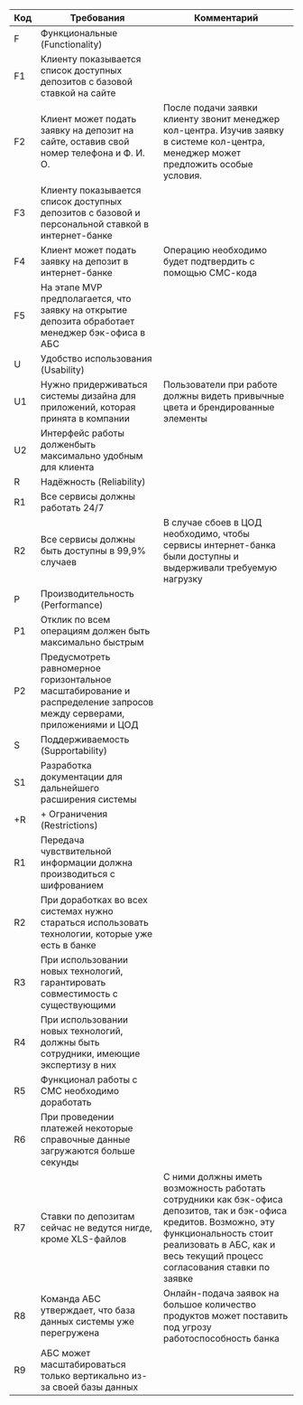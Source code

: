 | Код | Требования                                                                                                            | Комментарий                                                                                                                                                                                                             |
|-----|-----------------------------------------------------------------------------------------------------------------------|-------------------------------------------------------------------------------------------------------------------------------------------------------------------------------------------------------------------------|
| F   | Функциональные (Functionality)                                                                                        |                                                                                                                                                                                                                         |
| F1  | Клиенту показывается список доступных депозитов с базовой ставкой на сайте                                            |                                                                                                                                                                                                                         |
| F2  | Клиент может подать заявку на депозит на сайте, оставив свой номер телефона и Ф. И. О.                                | После подачи заявки клиенту звонит менеджер кол-центра. Изучив заявку в системе кол-центра, менеджер может предложить особые условия.                                                                                   |
| F3  | Клиенту показывается список доступных депозитов с базовой и персональной ставкой в интернет-банке                     |                                                                                                                                                                                                                         |
| F4  | Клиент может подать заявку на депозит в интернет-банке                                                                | Операцию необходимо будет подтвердить с помощью СМС-кода                                                                                                                                                                |
| F5  | На этапе MVP предполагается, что заявку на открытие депозита обработает менеджер бэк-офиса в АБС                       |                                                                                                                                                                                                                         |
| U   | Удобство использования (Usability)                                                                                    |                                                                                                                                                                                                                         |
| U1  | Нужно придерживаться системы дизайна для приложений, которая принята в компании                                       | Пользователи при работе должны видеть привычные цвета и брендированные элементы                                                                                                                                         |
| U2  | Интерфейс работы долженбыть максимально удобным для клиента                                                           |                                                                                                                                                                                                                         |
| R   | Надёжность (Reliability)                                                                                              |                                                                                                                                                                                                                         |
| R1  | Все сервисы должны работать 24/7                                                                                      |                                                                                                                                                                                                                         |
| R2  | Все сервисы должны быть доступны в 99,9% случаев                                                                      | В случае сбоев в ЦОД необходимо, чтобы сервисы интернет-банка были доступны и выдерживали требуемую нагрузку                                                                                                            |
| P   | Производительность (Performance)                                                                                      |                                                                                                                                                                                                                         |
| P1  | Отклик по всем операциям должен быть максимально быстрым                                                              |                                                                                                                                                                                                                         |
| P2  | Предусмотреть равномерное горизонтальное масштабирование и распределение запросов между серверами, приложениями и ЦОД |                                                                                                                                                                                                                         |
| S   | Поддерживаемость (Supportability)                                                                                     |                                                                                                                                                                                                                         |
| S1  | Разработка документации для дальнейшего расширения системы                                                            |                                                                                                                                                                                                                         |
| +R  | + Ограничения (Restrictions)                                                                                          |                                                                                                                                                                                                                         |
| R1  | Передача чувствительной информации должна производиться с шифрованием                                                 |                                                                                                                                                                                                                         |
| R2  | При доработках во всех системах нужно стараться использовать технологии, которые уже есть в банке                     |                                                                                                                                                                                                                         |
| R3  | При использовании новых технологий, гарантировать совместимость с существующими                                       |                                                                                                                                                                                                                         |
| R4  | При использовании новых технологий, должны быть сотрудники, имеющие экспертизу в них                                  |                                                                                                                                                                                                                         |
| R5  | Функционал работы с СМС необходимо доработать                                                                         |                                                                                                                                                                                                                         |
| R6  | При проведении платежей некоторые справочные данные загружаются больше секунды                                        |                                                                                                                                                                                                                         |
| R7  | Ставки по депозитам сейчас не ведутся нигде, кроме XLS-файлов                                                         | С ними должны иметь возможность работать сотрудники как бэк-офиса депозитов, так и бэк-офиса кредитов. Возможно, эту функциональность стоит реализовать в АБС, как и весь текущий процесс согласования ставки по заявке |
| R8  | Команда АБС утверждает, что база данных системы уже перегружена                                                       | Онлайн-подача заявок на большое количество продуктов может поставить под угрозу работоспособность банка                                                                                                                 |
| R9  | АБС может масштабироваться только вертикально из-за своей базы данных                                                 |                                                                                                                                                                                                                         |

